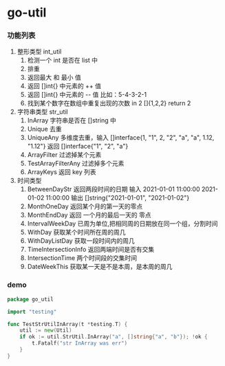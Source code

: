 # go-util 

### 功能列表
1. 整形类型 int_util
   1. 检测一个 int 是否在 list 中
   2. 排重
   3. 返回最大 和 最小 值
   4. 返回 []int{} 中元素的 ++ 值
   5. 返回 []int{} 中元素的 -- 值 比如：5-4-3-2-1
   6. 找到某个数字在数组中重复出现的次数 in 2 []{1,2,2} return 2
2. 字符串类型 str_util
   1. InArray 字符串是否在 []string 中
   2. Unique 去重
   3. UniqueAny 多维度去重，输入 []interface{1, "1", 2, "2", "a", "a", 1.12, "1.12"} 返回 []interface{"1", "2", "a"}
   4. ArrayFilter 过滤掉某个元素
   5. TestArrayFilterAny 过滤掉多个元素
   6. ArrayKeys 返回 key 列表
3. 时间类型
   1. BetweenDayStr 返回两段时间的日期 输入 2021-01-01 11:00:00  2021-01-02 11:00:00  输出 []string{"2021-01-01", "2021-01-02"}
   2. MonthOneDay 返回某个月的第一天的零点
   3. MonthEndDay 返回 一个月的最后一天的 零点
   4. IntervalWeekDay 已周为单位,把相同周的日期放在同一个组，分割时间
   5. WithDay 获取某个时间所在周的周几
   6. WithDayListDay 获取一段时间内的周几
   7. TimeIntersectionInfo 返回两端时间是否有交集
   8. IntersectionTime 两个时间段的交集时间
   9. DateWeekThis 获取某一天是不是本周，是本周的周几

### demo
```go
package go_util

import "testing"

func TestStrUtilInArray(t *testing.T) {
	util := new(Util)
	if ok := util.StrUtil.InArray("a", []string{"a", "b"}); !ok {
		t.Fatalf("str InArray was err")
	}
}
```
